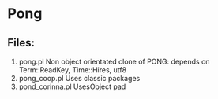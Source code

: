 # Pong

## Files:
1) pong.pl   Non object orientated clone of PONG: depends on Term::ReadKey, Time::Hires, utf8
2) pong_coop.pl   Uses classic packages
3) pond_corinna.pl  UsesObject pad
